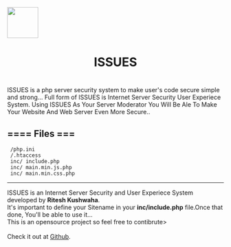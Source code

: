 <img src="https://getbootstrap.com/assets/brand/bootstrap-solid.svg" alt="" width=72 height=72>
<center><h1>ISSUES<h1></center>
ISSUES is a php server security system to make user's code secure simple and strong...
Full form of ISSUES is Internet Server Security User Experiece System.
Using ISSUES As Your Server Moderator You Will Be Ale To Make Your Website And Web Server Even More Secure..




==== Files ===
------------
  
     /php.ini
     /.htaccess
     inc/ include.php
     inc/ main.min.js.php
     inc/ main.min.css.php


------------

ISSUES is an Internet Server Security and User Experiece System developed by <b>Ritesh Kushwaha</b>.<br> It's important to define your Sitename in your <b>inc/include.php</b> file.Once that done, You'll be able to use it...<br> This is an opensource project so feel free to contibrute><br><br> Check it out at <a href='https://github.com/riteshtheking/ISSUES/'>Github</a>.
